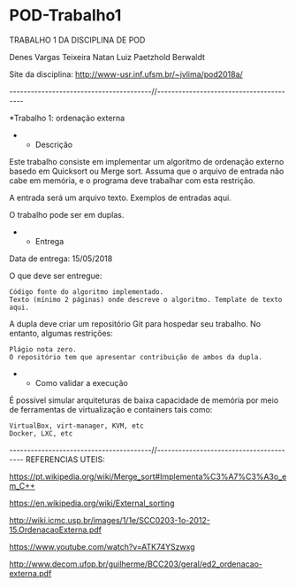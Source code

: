 # POD-Trabalho1

TRABALHO 1 DA DISCIPLINA DE POD

Denes Vargas Teixeira
Natan Luiz Paetzhold Berwaldt

Site da disciplina: http://www-usr.inf.ufsm.br/~jvlima/pod2018a/

----------------------------------------//----------------------------------------

*Trabalho 1: ordenação externa

- - Descrição

Este trabalho consiste em implementar um algoritmo de ordenação externo basedo em Quicksort ou Merge sort. Assuma que o arquivo de entrada não cabe em memória, e o programa deve trabalhar com esta restrição.

A entrada será um arquivo texto. Exemplos de entradas aqui.

O trabalho pode ser em duplas.


- - Entrega

Data de entrega: 15/05/2018

O que deve ser entregue:

    Código fonte do algoritmo implementado.
    Texto (mínimo 2 páginas) onde descreve o algoritmo. Template de texto aqui.

A dupla deve criar um repositório Git para hospedar seu trabalho. No entanto, algumas restrições:

    Plágio nota zero.
    O repositório tem que apresentar contribuição de ambos da dupla.


- - Como validar a execução

É possível simular arquiteturas de baixa capacidade de memória por meio de ferramentas de virtualização e containers tais como:

    VirtualBox, virt-manager, KVM, etc
    Docker, LXC, etc

----------------------------------------//----------------------------------------
REFERENCIAS UTEIS:

https://pt.wikipedia.org/wiki/Merge_sort#Implementa%C3%A7%C3%A3o_em_C++

https://en.wikipedia.org/wiki/External_sorting

http://wiki.icmc.usp.br/images/1/1e/SCC0203-1o-2012-15.OrdenacaoExterna.pdf

https://www.youtube.com/watch?v=ATK74YSzwxg

http://www.decom.ufop.br/guilherme/BCC203/geral/ed2_ordenacao-externa.pdf
